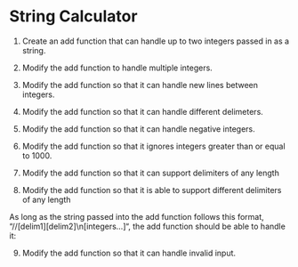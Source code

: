 # String Calculator

1. Create an add function that can handle up to two integers passed in as a string.


2. Modify the add function to handle multiple integers.



3. Modify the add function so that it can handle new lines between integers.


4. Modify the add function so that it can handle different delimeters.


5. Modify the add function so that it can handle negative integers.


6. Modify the add function so that it ignores integers greater than or equal to 1000.

7. Modify the add function so that it can support delimiters of any length


8. Modify the add function so that it is able to support different delimiters of any length

As long as the string passed into the add function follows this format, “//[delim1][delim2]\n[integers…]“, the add function should be able to handle it:


9. Modify the add function so that it can handle invalid input.

